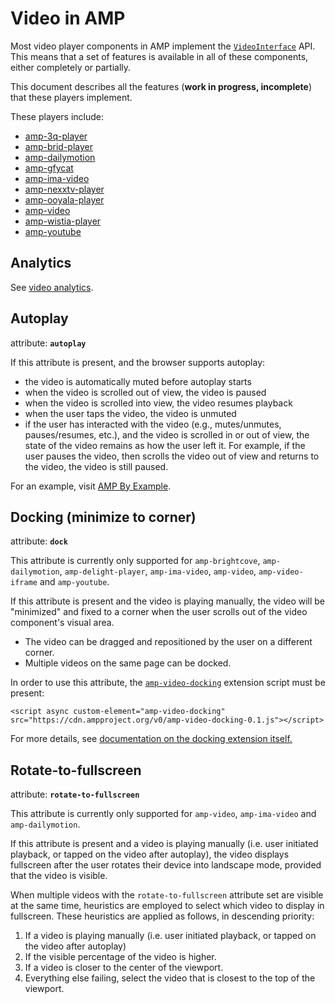 # Video in AMP

Most video player components in AMP implement the [`VideoInterface`](https://github.com/ampproject/amphtml/blob/master/src/video-interface.js) API. This means
that a set of features is available in all of these components, either completely
or partially.

This document describes all the features (**work in progress, incomplete**) that
these players implement.

These players include:

- [amp-3q-player](https://www.ampproject.org/docs/reference/components/amp-3q-player)
- [amp-brid-player](https://www.ampproject.org/docs/reference/components/amp-brid-player)
- [amp-dailymotion](https://www.ampproject.org/docs/reference/components/amp-dailymotion)
- [amp-gfycat](https://www.ampproject.org/docs/reference/components/amp-gfycat)
- [amp-ima-video](https://www.ampproject.org/docs/reference/components/amp-ima-video)
- [amp-nexxtv-player](https://www.ampproject.org/docs/reference/components/amp-nexxtv-player)
- [amp-ooyala-player](https://www.ampproject.org/docs/reference/components/amp-ooyala-player)
- [amp-video](https://www.ampproject.org/docs/reference/components/amp-video)
- [amp-wistia-player](https://www.ampproject.org/docs/reference/components/amp-wistia-player)
- [amp-youtube](https://www.ampproject.org/docs/reference/components/amp-youtube)

<a id="analytics"></a>

## Analytics

See [video analytics](https://github.com/ampproject/amphtml/blob/master/extensions/amp-analytics/amp-video-analytics.md).

<a id="autoplay"></a>

## Autoplay

attribute: **`autoplay`**

If this attribute is present, and the browser supports autoplay:

- the video is automatically muted before autoplay starts
- when the video is scrolled out of view, the video is paused
- when the video is scrolled into view, the video resumes playback
- when the user taps the video, the video is unmuted
- if the user has interacted with the video (e.g., mutes/unmutes, pauses/resumes, etc.), and the video is scrolled in or out of view, the state of the video remains as how the user left it. For example, if the user pauses the video, then scrolls the video out of view and returns to the video, the video is still paused.

For an example, visit [AMP By Example](https://ampbyexample.com/components/amp-video/#autoplay).

<a id="docking"></a>

## Docking (minimize to corner)

attribute: **`dock`**

This attribute is currently only supported for `amp-brightcove`, `amp-dailymotion`, `amp-delight-player`, `amp-ima-video`, `amp-video`, `amp-video-iframe` and `amp-youtube`.

If this attribute is present and the video is playing manually, the video will
be "minimized" and fixed to a corner when the user scrolls out of the video
component's visual area.

- The video can be dragged and repositioned by the user on a different corner.
- Multiple videos on the same page can be docked.

In order to use this attribute, the [`amp-video-docking`](https://amp.dev/documentation/components/amp-video-docking)
extension script must be present:

```
<script async custom-element="amp-video-docking" src="https://cdn.ampproject.org/v0/amp-video-docking-0.1.js"></script>
```

For more details, see [documentation on the docking extension itself.](https://amp.dev/documentation/components/amp-video-docking)

<a id="rotate-to-fullscreen"></a>

## Rotate-to-fullscreen

attribute: **`rotate-to-fullscreen`**

This attribute is currently only supported for `amp-video`, `amp-ima-video` and `amp-dailymotion`.

If this attribute is present and a video is playing manually (i.e. user initiated playback, or tapped on the video after autoplay), the video displays fullscreen after the user rotates their device into landscape mode, provided that the video is visible.

When multiple videos with the `rotate-to-fullscreen` attribute set are visible
at the same time, heuristics are employed to select which video to display in
fullscreen. These heuristics are applied as follows, in descending priority:

1. If a video is playing manually (i.e. user initiated playback, or tapped on the video after autoplay)
2. If the visible percentage of the video is higher.
3. If a video is closer to the center of the viewport.
4. Everything else failing, select the video that is closest to the top of the
viewport.
